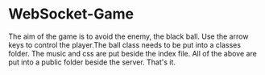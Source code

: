 # WebSocket-Game
The aim of the game is to avoid the enemy, the black ball. Use the arrow keys to control the player.The ball class needs to be put into a classes folder. The music and css are put beside the index file. All of the above are put into a public folder beside the server. That's it.
